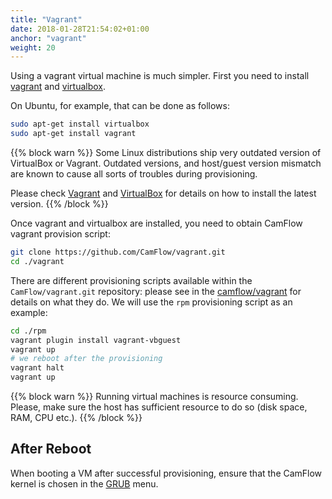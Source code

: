 ```yaml
---
title: "Vagrant"
date: 2018-01-28T21:54:02+01:00
anchor: "vagrant"
weight: 20
---
```


Using a vagrant virtual machine is much simpler. First you need to install [vagrant](https://www.vagrantup.com/docs/installation/) and [virtualbox](https://www.virtualbox.org/manual/ch02.html).

On Ubuntu, for example, that can be done as follows:
``` BASH
sudo apt-get install virtualbox
sudo apt-get install vagrant
```

{{% block warn %}}
Some Linux distributions ship very outdated version of VirtualBox or Vagrant.
Outdated versions, and host/guest version mismatch are known to cause all sorts of troubles during provisioning.

Please check [Vagrant](https://www.vagrantup.com/downloads.html) and [VirtualBox](https://www.virtualbox.org/wiki/Downloads) for details on how to install the latest version.
{{% /block %}}

Once vagrant and virtualbox are installed, you need to obtain CamFlow vagrant provision script:
``` BASH
git clone https://github.com/CamFlow/vagrant.git
cd ./vagrant
```

There are different provisioning scripts available within the `CamFlow/vagrant.git` repository: please see in the [camflow/vagrant](https://github.com/CamFlow/vagrant) for details on what they do. We will use the `rpm` provisioning script as an example:
``` BASH
cd ./rpm
vagrant plugin install vagrant-vbguest
vagrant up
# we reboot after the provisioning
vagrant halt
vagrant up
```


{{% block warn %}}
Running virtual machines is resource consuming. Please, make sure the host has sufficient resource to do so (disk space, RAM, CPU etc.).
{{% /block %}}

## After Reboot

When booting a VM after successful provisioning, ensure that the CamFlow kernel is chosen in the [GRUB](https://www.gnu.org/software/grub/) menu.
